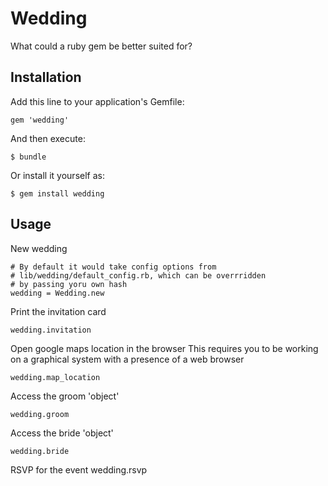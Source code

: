 # Wedding

What could a ruby gem be better suited for?

## Installation

Add this line to your application's Gemfile:

    gem 'wedding'

And then execute:

    $ bundle

Or install it yourself as:

    $ gem install wedding

## Usage

New wedding

    # By default it would take config options from
    # lib/wedding/default_config.rb, which can be overrridden
    # by passing yoru own hash
    wedding = Wedding.new

Print the invitation card

    wedding.invitation

Open google maps location in the browser
This requires you to be working on a graphical system
with a presence of a web browser
    
    wedding.map_location

Access the groom 'object'
    
    wedding.groom

Access the bride 'object'
    
    wedding.bride

RSVP for the event
    wedding.rsvp
